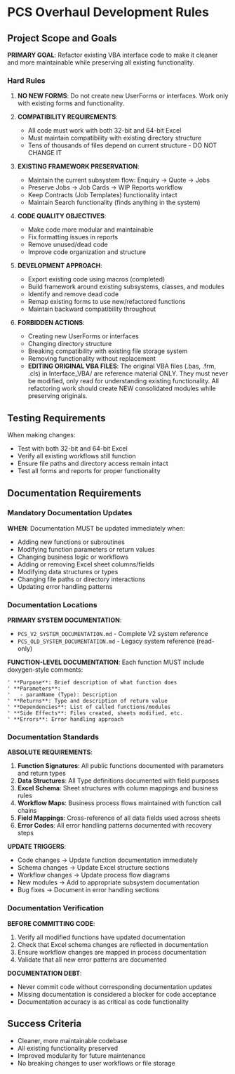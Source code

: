 # PCS Overhaul Development Rules

## Project Scope and Goals

**PRIMARY GOAL**: Refactor existing VBA interface code to make it cleaner and more maintainable while preserving all existing functionality.

### Hard Rules

1. **NO NEW FORMS**: Do not create new UserForms or interfaces. Work only with existing forms and functionality.

2. **COMPATIBILITY REQUIREMENTS**:
   - All code must work with both 32-bit and 64-bit Excel
   - Must maintain compatibility with existing directory structure
   - Tens of thousands of files depend on current structure - DO NOT CHANGE IT

3. **EXISTING FRAMEWORK PRESERVATION**:
   - Maintain the current subsystem flow: Enquiry → Quote → Jobs
   - Preserve Jobs → Job Cards → WIP Reports workflow
   - Keep Contracts (Job Templates) functionality intact
   - Maintain Search functionality (finds anything in the system)

4. **CODE QUALITY OBJECTIVES**:
   - Make code more modular and maintainable
   - Fix formatting issues in reports
   - Remove unused/dead code
   - Improve code organization and structure

5. **DEVELOPMENT APPROACH**:
   - Export existing code using macros (completed)
   - Build framework around existing subsystems, classes, and modules
   - Identify and remove dead code
   - Remap existing forms to use new/refactored functions
   - Maintain backward compatibility throughout

6. **FORBIDDEN ACTIONS**:
   - Creating new UserForms or interfaces
   - Changing directory structure
   - Breaking compatibility with existing file storage system
   - Removing functionality without replacement
   - **EDITING ORIGINAL VBA FILES**: The original VBA files (.bas, .frm, .cls) in Interface_VBA/ are reference material ONLY. They must never be modified, only read for understanding existing functionality. All refactoring work should create NEW consolidated modules while preserving originals.

## Testing Requirements

When making changes:
- Test with both 32-bit and 64-bit Excel
- Verify all existing workflows still function
- Ensure file paths and directory access remain intact
- Test all forms and reports for proper functionality

## Documentation Requirements

### Mandatory Documentation Updates

**WHEN**: Documentation MUST be updated immediately when:
- Adding new functions or subroutines
- Modifying function parameters or return values
- Changing business logic or workflows
- Adding or removing Excel sheet columns/fields
- Modifying data structures or types
- Changing file paths or directory interactions
- Updating error handling patterns

### Documentation Locations

**PRIMARY SYSTEM DOCUMENTATION**:
- `PCS_V2_SYSTEM_DOCUMENTATION.md` - Complete V2 system reference
- `PCS_OLD_SYSTEM_DOCUMENTATION.md` - Legacy system reference (read-only)

**FUNCTION-LEVEL DOCUMENTATION**:
Each function MUST include doxygen-style comments:
```vba
' **Purpose**: Brief description of what function does
' **Parameters**:
'   - paramName (Type): Description
' **Returns**: Type and description of return value
' **Dependencies**: List of called functions/modules
' **Side Effects**: Files created, sheets modified, etc.
' **Errors**: Error handling approach
```

### Documentation Standards

**ABSOLUTE REQUIREMENTS**:
1. **Function Signatures**: All public functions documented with parameters and return types
2. **Data Structures**: All Type definitions documented with field purposes
3. **Excel Schema**: Sheet structures with column mappings and business rules
4. **Workflow Maps**: Business process flows maintained with function call chains
5. **Field Mappings**: Cross-reference of all data fields used across sheets
6. **Error Codes**: All error handling patterns documented with recovery steps

**UPDATE TRIGGERS**:
- Code changes → Update function documentation immediately
- Schema changes → Update Excel structure sections
- Workflow changes → Update process flow diagrams
- New modules → Add to appropriate subsystem documentation
- Bug fixes → Document in error handling sections

### Documentation Verification

**BEFORE COMMITTING CODE**:
1. Verify all modified functions have updated documentation
2. Check that Excel schema changes are reflected in documentation
3. Ensure workflow changes are mapped in process documentation
4. Validate that all new error patterns are documented

**DOCUMENTATION DEBT**:
- Never commit code without corresponding documentation updates
- Missing documentation is considered a blocker for code acceptance
- Documentation accuracy is as critical as code functionality

## Success Criteria

- Cleaner, more maintainable codebase
- All existing functionality preserved
- Improved modularity for future maintenance
- No breaking changes to user workflows or file storage